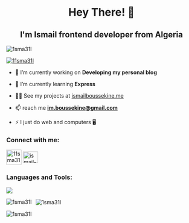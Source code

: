 <h1 align="center">Hey There! 👋</h1>
<h2 align="center">I'm Ismail frontend developer from Algeria</h3>

<p align="left"> <img src="https://komarev.com/ghpvc/?username=1sma31l&label=Profile%20views&color=0e75b6&style=flat" alt="1sma31l" /> </p>

<p align="left"> <a href="https://twitter.com/11sma31l" target="blank"><img src="https://img.shields.io/twitter/follow/11sma31l?logo=twitter&style=for-the-badge" alt="11sma31l" /></a> </p>

* 🔭 I’m currently working on **Developing my personal blog**

* 🌱 I’m currently learning **Express**

* 👨‍💻 See my projects at [ismailboussekine.me](ismailboussekine.me)

* 📫 reach me **im.boussekine@gmail.com**

* ⚡ I just do web and computers 🖥

<h3 align="left">Connect with me:</h3>
<p align="left">
<a href="https://x.com/11sma31l" target="blank"><img align="center" src="https://uxwing.com/wp-content/themes/uxwing/download/brands-and-social-media/x-social-media-logo-icon.svg" alt="11sma31l" height="40" width="40" /></a>
<a href="https://linkedin.com/in/ismail-boussekine" target="blank"><img align="center" src="https://raw.githubusercontent.com/rahuldkjain/github-profile-readme-generator/master/src/images/icons/Social/linked-in-alt.svg" alt="ismail-boussekine" height="30" width="40" /></a>
</p>

<h3 align="left">Languages and Tools:</h3>
<p align="left">
  <a href="https://skillicons.dev">
    <img src="https://skillicons.dev/icons?i=html,css,javascript,typescript,c,bash,python,bootstrap,tailwind,react,redux,nextjs,nodejs,express,git,github,linux,arch&perline=6" />
  </a>
</p>

<p><img align="left" src="https://github-readme-stats.vercel.app/api/top-langs?username=1sma31l&show_icons=true&locale=en&layout=compact" alt="1sma31l" /></p>

<p>&nbsp; <img align="center" src="https://github-readme-stats.vercel.app/api?username=1sma31l&show_icons=true&locale=en" alt="1sma31l" /></p>

<p><img align="center" src="https://github-readme-streak-stats.herokuapp.com/?user=1sma31l&" alt="1sma31l" /></p>
